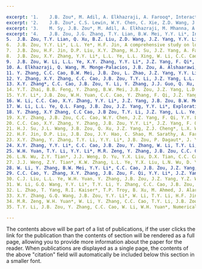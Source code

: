 ```yaml
---

excerpt: '1.	J.B. Zou*, M. Adil, A. Elkhazraji, A. Farooq*, Interaction chemistry of ammonia and formaldehyde: Multi-species measurements and kinetic modeling, Proc. Combust. Inst. 40 (2024) 105424.'
excerpt: '2.	J.B. Zou*, C.S. Lewin, W.Y. Chen, C. Xie, Z.D. Wang, J. Bourgalais*, O. Herbinet, F. Battin-Leclerc, A. Farooq*, The cool-flame chemistry of tetrahydropyran: Insights into oxygenated heterocyclic ring dynamics, Proc. Combust. Inst. 40 (2024) 105374.'
excerpt: '3.	M. Sy, J.B. Zou*, M. Adil, A. Elkhazraji, M. Mhanna, A. Farooq*, Laser-based speciation of isoprene thermal decomposition behind reflected shock waves, Proc. Combust. Inst. 40 (2024) 105460.'
excerpt: '4.	J.B. Zou, J.G. Zhang, T.Y. Lian, B.W. Mei, Y.Y. Li*, Interaction of hydrogen and nitric oxide in outwardly propagating spherical flame: Insight into non-hydrocarbon NOX reduction mechanism, Proc. Combust. Inst. 39 (2023) 4299-4307.'
5.	J.B. Zou, T.Y. Lian, Q. Xu, B.Z. Liu, Z.D. Wang, J.Z. Yang, Y.Y. Li*, Conformation-dependent low-temperature oxidation chemistry of methylcyclohexane: First oxygen addition and chain-branching, Combust. Flame, 243 (2021) 111963.
6.	J.B. Zou, Y.Y. Li*, L.L. Ye*, H.F. Jin, A comprehensive study on low-temperature chemistry of cyclohexane oxidation. I. Conformational analysis and theoretical study of first and second oxygen addition, Combust. Flame, 235 (2021) 111658.
7.	J.B. Zou, H.F. Jin, D.P. Liu, X.Y. Zhang, H.J. Su, J.Z. Yang, A. Farooq, Y.Y. Li*, A comprehensive study on low-temperature chemistry of cyclohexane oxidation. II. Experimental and kinetic modeling investigation, Combust. Flame, 235 (2021) 111550.
8.	J.B. Zou, X.Y. Zhang, Y.Y. Li*, L.L. Ye, L.L. Xing, W. Li, C.C. Cao, Y.T. Zhai, F. Qi, J.Z. Yang, Experimental and kinetic modeling investigation on ethylcyclohexane low-temperature oxidation in a jet-stirred reactor, Combust. Flame 214 (2020) 211-223.
9.	J.B. Zou, W. Li, L.L. Ye, X.Y. Zhang, Y.Y. Li*, J.Z. Yang, F. Qi*, Exploring the low-temperature oxidation chemistry of cyclohexane in a jet-stirred reactor: An experimental and kinetic modeling study, Chinese Journal of Chemical Physics 31 (2018) 537-546.
10.	A. Elkhazraji, Q. Wang, M. Monge-Palacios, J.B. Zou, A. Alshaarawi, A.C. Sepulveda, S.M. Sarathy, A. Farooq, Oxidation of hydrogen sulfide and CO2 mixtures: Laser-based multi-speciation and kinetic modeling, J. Chem. Eng. 486 (2024) 150421.
11.	Y. Zhang, C.C. Cao, B.W. Mei, J.B. Zou, L. Zhao, J.Z. Yang, Y.Y. Li, Investigation on n-pentylbenzene combustion at various pressures: Insight into effects of side-chain length on alkylbenzene combustion, Combust. Flame 238 (2022) 111976.
12.	Y. Zhang, X.Y. Zhang, C.C. Cao, J.B. Zou, T.Y. Li, J.Z. Yang, L.L. Ye, Y.Y. Li, Flow reactor pyrolysis of iso-butylbenzene and tert-butylbenzene at various pressures: Insight into fuel isomeric effects on pyrolysis chemistry of butylbenzenes, Proc. Combust. Inst. 38 (2021) 1423-1432.
13.	X.Y. Zhang*, C.C. Cao, J.B. Zou, Y. Li, Y. Zhang, J.J. Guo, Q. Xu, B.B. Feng, S.M. Sarathy, J.Z. Yang, Z.D. Wang, F. Qi, Y.Y. Li*, Low-temperature oxidation chemistry of 2,4,4-trimethyl-1-pentene (diisobutylene) triggered by dimethyl ether (DME): A jet-stirred reactor oxidation and kinetic modeling investigation, Combust. Flame 234 (2021) 111629.
14.	Y.T. Zhai, B.B. Feng, Y. Zhang, B.W. Mei, J.B. Zou, J.Z. Yang, L.D. Zhang*, S.M. Sarathy, Experimental and kinetic modeling study of methyl heptanoate low-temperature oxidation in a jet-stirred reactor, Fuel 283 (2021) 118885.
15.	Y.Y. Li*, J.B. Zou, W.H. Yuan, C.C. Cao, Y. Zhang, F. Qi, J.Z. Yang, Unraveling chemical structure of laminar premixed tetralin flames at low pressure with photoionization mass spectrometry and kinetic modeling, Int. J. Chem. Kinet. 53 (2021) 154-163.
16.	W. Li, C.C. Cao, X.Y. Zhang, Y.Y. Li*, J.Z. Yang, J.B. Zou, B.W. Mei, Z.J. Cheng, Exploring combustion chemistry of ethyl valerate at various pressures: Pyrolysis, laminar burning velocity and kinetic modeling, Combust. Flame 227 (2021) 27-38.
17.	W. Li, L.L. Ye, Q.L. Fang, J.B. Zou, J.Z. Yang, Y.Y. Li*, Exploration on Thermal Decomposition of Cyclopentanone: A Flow Reactor Pyrolysis and Kinetic Modeling Study, Energy Fuels 35 (2021) 14023-14034.
18.	Y. Zhang, X.Y Zhang, C.C Cao, J.B Zou, T.Y. Li, J.Z. Yang, L.L. Ye, Y.Y. Li*, Flow reactor pyrolysis of iso-butylbenzene and tert-butylbenzene at various pressures: Insight into fuel isomeric effects on pyrolysis chemistry of butylbenzenes, Proc. Combust. Inst. 38 (2021) 1423-1432.
19.	X.Y. Zhang, J.B. Zou, C.C. Cao, W.Y. Chen, J.Z. Yang, F. Qi, Y.Y. Li*, Exploring the low-temperature oxidation chemistry of 1-butene and i-butene triggered by dimethyl ether, Proc. Combust. Inst. 38 (2021) 289-298.
20.	C.C. Cao, X.Y. Zhang, Y. Zhang, J.B. Zou, Y.Y. Li*, J.Z. Yang, F. Qi*, Probing the fuel-specific intermediates in the low-temperature oxidation of 1-heptene and modeling interpretation, Proc. Combust. Inst. 38 (2021) 385-394.
21.	H.J. Su, J.L. Wang, J.B. Zou, Q. Xu, J.Z. Yang, Z.J. Cheng*, L.X. Wei*, Experimental and Kinetic Modeling Studies of 3-Methylfuran Pyrolysis at Low and Atmospheric Pressures, Energy Fuels 34 (2020) 981-988.
22.	H.F. Jin, D.P. Liu, J.B. Zou, J.Y. Hao, C. Shao, M. Sarathy, A. Farooq*, Chemical kinetics of hydroxyl reactions with cyclopentadiene and indene, Combust. Flame 217 (2020) 48-56.
23.	X.Y. Zhang, Y. Zhang, T.Y. Li, Y.Y. Li*, J.B. Zou, P. Dagaut*, J. Yang, W. Li, M. Zeng, H. Jin, W. Yuan, F. Qi*, Low-temperature chemistry triggered by probe cooling in a low-pressure premixed flame, Combust. Flame 204 (2019) 260-267.
24.	X.Y. Zhang, Y.Y. Li*, C.C. Cao, J.B. Zou, Y. Zhang, W. Li, T.Y. Li, J.Z. Yang, P. Dagaut, New insights into propanal oxidation at low temperatures: An experimental and kinetic modeling study, Proc. Combust. Inst. 37 (2019) 565-573.
25.	W.H. Yuan, T.Y. Li, Y.Y. Li*, M.R. Zeng, Y. Zhang, J.B. Zou, C.C. Cao, W. Li, J.Z. Yang, F. Qi, Experimental and kinetic modeling investigation on anisole pyrolysis: Implications on phenoxy and cyclopentadienyl chemistry, Combust. Flame 201 (2019) 187-199.
26.	L.N. Wu, Z.Y. Tian*, J.J. Weng, D. Yu, Y.X. Liu, D.X. Tian, C.C. Cao, J.B. Zou, Y. Zhang, J.-Z. Yang, Experimental and kinetic study on the low-temperature oxidation of pyridine as a representative of fuel-N compounds, Combust. Flame 202 (2019) 394-404.
27.	J.J. Weng, Z.Y. Tian*, K.W. Zhang, L.L. Ye, Y.X. Liu, L.N. Wu, D. Yu, J.Z. Yang, C.C. Cao, J.B. Zou, Experimental and kinetic investigation of pyrolysis and oxidation of nitromethane, Combust. Flame 203 (2019) 247-254.
28.	W. Li, Y. Zhang, B.W. Mei, Y.Y. Li*, C.C. Cao, J.B. Zou, J.Z. Yang, Z.J. Cheng*, Experimental and kinetic modeling study of n-propanol and i-propanol combustion: Flow reactor pyrolysis and laminar flame propagation, Combust. Flame 207 (2019) 171-185.
29.	C.C. Cao, Y. Zhang, X.Y. Zhang, J.B. Zou, F. Qi, Y.Y. Li*, J.Z. Yang*, Experimental and kinetic modeling study on flow reactor pyrolysis of iso-pentanol: Understanding of iso-pentanol pyrolysis chemistry and fuel isomeric effects of pentanol, Fuel 257 (2019).
30.	C.J. Liu, L.L. Ye, W.H. Yuan, Y. Zhang, J.B. Zou, J.Z. Yang, Y.Z. Wang, F. Qi, Z.Y. Zhou*, Investigation on pyrolysis mechanism of guaiacol as lignin model compound at atmospheric pressure, Fuel 232 (2018) 632-638.
31.	W. Li, G.Q. Wang, Y.Y. Li*, T.Y. Li, Y. Zhang, C.C. Cao, J.B. Zou, C.K. Law**, Experimental and kinetic modeling investigation on pyrolysis and combustion of n-butane and i-butane at various pressures, Combust. Flame 191 (2018) 126-141.
32.	L. Zhao, T. Yang, R.I. Kaiser*, T.P. Troy, B. Xu, M. Ahmed, J. Alarcon, D. Belisario-Lara, A.M. Mebel, Y. Zhang, C. Cao, J.B. Zou, A vacuum ultraviolet photoionization study on high-temperature decomposition of JP-10 (exo-tetrahydrodicyclopentadiene), Phys. Chem. Chem. Phys. 19 (2017) 15780-15807.
33.	X.Y. Zhang, G.Q. Wang, J.B. Zou, Y.Y. Li*, W. Li, T.Y. Li, H.F. Jin, Z.Y. Zhou, Y.Y. Lee, Investigation on the oxidation chemistry of methanol in laminar premixed flames, Combust. Flame 180 (2017) 20-31.
34.	M.R. Zeng, W.H. Yuan*, W. Li, Y. Zhang, C.C. Cao, T.Y. Li, J.B. Zou, Comprehensive Experimental and Kinetic Modeling Study of n-Tetradecane Combustion, Energy Fuels 31 (2017) 12712-12720.
35.	T.Y. Li, J.B. Zou, Y. Zhang, C.C. Cao, W. Li, W.H. Yuan*, Numerical Investigation on 1,3-Butadiene/Propyne Co-pyrolysis and Insight into Synergistic Effect on Aromatic Hydrocarbon Formation, Chin. J. Chem. Phys. 30 (2017) 287-294.

---
```


The contents above will be part of a list of publications, if the user clicks the link for the publication than the contents of section will be rendered as a full page, allowing you to provide more information about the paper for the reader. When publications are displayed as a single page, the contents of the above "citation" field will automatically be included below this section in a smaller font.
